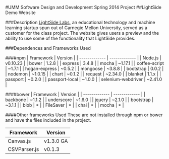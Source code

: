 #UMM Software Design and Development Spring 2014 Project
##LightSide Demo Website

###Description
[LightSide Labs](http://lightsidelabs.com/), an educational technology and machine learning startup spun out of Carnegie Mellon University, served as a customer for the class project. The website gives users a preview and the ability to use some of the functionality that LightSide provides.

###Dependences and Frameworks Used

####npm
| Framework  | Version |
| ------------- | ------------- |
| Node.js            | v0.10.23 |
| bower              | 1.2.8    |
| express            | 3.4.8    |
| mocha              | ~1.17.1  |
| coffee-script      | ~1.7.1   |
| hogan-express      | ~0.5.2   |
| mongoose           | ~3.8.8   |
| bootstrap          | 0.0.2    |
| nodemon            | ~1.0.15  |
| chart              | ~0.1.2   |
| request            | ~2.34.0  |
| blanket            | 1.1.x    |
| passport           | ~0.2.0   |
| passport-local     | ~1.0.0   |
| selenium-webdriver | ~2.41.0  |

####bower
| Framework  | Version |
| ------------- | ------------- |
| backbone      | ~1.1.2        |
| underscore    | ~1.6.0        |
| jquery        | ~2.1.0        |
| bootstrap     | ~3.1.1        |
| blob          | *             |
| FileSaver     | *             |
| chai          | *             |
| mocha         | *             |

####Other frameworks Used
These are not installed through npm or bower and have the files included in the project.

| Framework  | Version |
| ------------- | ------------- |
| Canvas.js     | v1.3.0 GA     |
| CSVParser.js  | v0.1.3        |